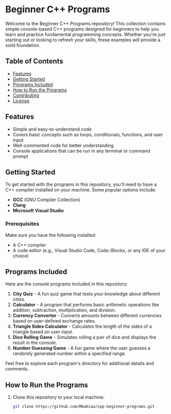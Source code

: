 # Beginner C++ Programs

Welcome to the Beginner C++ Programs repository! This collection contains simple console-based C++ programs designed for beginners to help you learn and practice fundamental programming concepts. Whether you're just starting out or looking to refresh your skills, these examples will provide a solid foundation.

## Table of Contents

- [Features](#features)
- [Getting Started](#getting-started)
- [Programs Included](#programs-included)
- [How to Run the Programs](#how-to-run-the-programs)
- [Contributing](#contributing)
- [License](#license)

## Features

- Simple and easy-to-understand code
- Covers basic concepts such as loops, conditionals, functions, and user input
- Well-commented code for better understanding
- Console applications that can be run in any terminal or command prompt

## Getting Started

To get started with the programs in this repository, you'll need to have a C++ compiler installed on your machine. Some popular options include:

- **GCC** (GNU Compiler Collection)
- **Clang**
- **Microsoft Visual Studio**

### Prerequisites

Make sure you have the following installed:

- A C++ compiler
- A code editor (e.g., Visual Studio Code, Code::Blocks, or any IDE of your choice)

## Programs Included

Here are the console programs included in this repository:

1. **City Quiz** - A fun quiz game that tests your knowledge about different cities.
2. **Calculator** - A program that performs basic arithmetic operations like addition, subtraction, multiplication, and division.
3. **Currency Converter** - Converts amounts between different currencies based on user-defined exchange rates.
4. **Triangle Sides Calculator** - Calculates the length of the sides of a triangle based on user input.
5. **Dice Rolling Game** - Simulates rolling a pair of dice and displays the result in the console.
6. **Number Guessing Game** - A fun game where the user guesses a randomly generated number within a specified range.

Feel free to explore each program's directory for additional details and comments.

## How to Run the Programs

1. Clone this repository to your local machine:
   ```bash
   git clone https://github.com/Mmabiaa/cpp-beginner-programs.git
